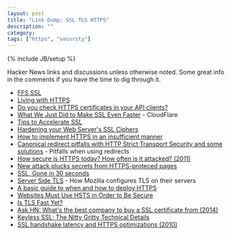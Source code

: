 ```yaml
---
layout: post
title: "Link Dump: SSL TLS HTTPS"
description: ""
category: 
tags: ["https", "security"]
---
```

{% include JB/setup %}

 Hacker News links and discussions unless otherwise noted. Some great info in the comments if you have the time to dig through it.

* [FFS SSL](https://news.ycombinator.com/item?id=8471877)
* [Living with HTTPS](https://news.ycombinator.com/item?id=4266626)
* [Do you check HTTPS certificates in your API clients?](https://news.ycombinator.com/item?id=4309830)
* [What We Just Did to Make SSL Even Faster](http://blog.cloudflare.com/what-we-just-did-to-make-ssl-even-faster/) - CloudFlare
* [Tips to Accelerate SSL](https://news.ycombinator.com/item?id=5115834)
* [Hardening your Web Server's SSL Ciphers](https://news.ycombinator.com/item?id=5171250)
* [How to implement HTTPS in an insufficient manner](https://news.ycombinator.com/item?id=5491648)
* [Canonical redirect pitfalls with HTTP Strict Transport Security and some solutions](https://coderrr.wordpress.com/2010/12/27/canonical-redirect-pitfalls-with-http-strict-transport-security-and-some-solutions/) - Pitfalls when using redirects
* [How secure is HTTPS today?  How often is it attacked? (2011)](https://news.ycombinator.com/item?id=5926131)
* [New attack plucks secrets from HTTPS-proteced pages](https://news.ycombinator.com/item?id=6141286)
* [SSL, Gone in 30 seconds](https://news.ycombinator.com/item?id=6146062)
* [Server Side TLS](https://wiki.mozilla.org/Security/Server_Side_TLS) - How Mozilla configures TLS on their servers
* [A basic guide to when and how to deploy HTTPS](https://news.ycombinator.com/item?id=6946962)
* [Websites Must Use HSTS in Order to Be Secure](https://news.ycombinator.com/item?id=7534522)
* [Is TLS Fast Yet?](https://news.ycombinator.com/item?id=7953443)
* [Ask HN: What's the best company to buy a SSL certificate from (2014)](https://news.ycombinator.com/item?id=8344238)
* [Keyless SSL: The Nitty Gritty Technical Details](https://news.ycombinator.com/item?id=8339705)
* [SSL handshake latency and HTTPS optimizations (2010)](https://news.ycombinator.com/item?id=8358328)